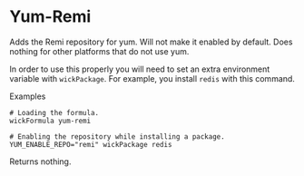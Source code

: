Yum-Remi
========

Adds the Remi repository for yum.  Will not make it enabled by default.  Does nothing for other platforms that do not use yum.

In order to use this properly you will need to set an extra environment variable with `wickPackage`.  For example, you install `redis` with this command.

Examples

    # Loading the formula.
    wickFormula yum-remi

    # Enabling the repository while installing a package.
    YUM_ENABLE_REPO="remi" wickPackage redis

Returns nothing.


